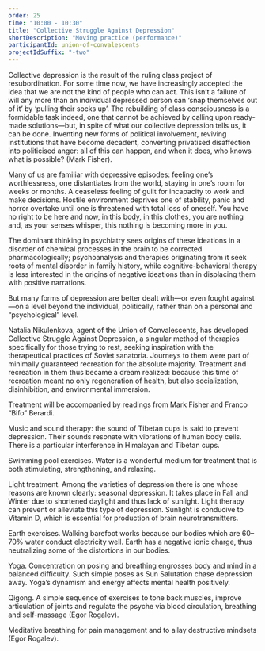 ```yaml
---
order: 25
time: "10:00 - 10:30"
title: "Collective Struggle Against Depression"
shortDescription: "Moving practice (performance)"
participantId: union-of-convalescents
projectIdSuffix: "-two"
---
```


Collective depression is the result of the ruling class project of resubordination. For some time now, we have increasingly accepted the idea that we are not the kind of people who can act. This isn’t a failure of will any more than an individual depressed person can ‘snap themselves out of it’ by ‘pulling their socks up’. The rebuilding of class consciousness is a formidable task indeed, one that cannot be achieved by calling upon ready-made solutions—but, in spite of what our collective depression tells us, it can be done. Inventing new forms of political involvement, reviving institutions that have become decadent, converting privatised disaffection into politicised anger: all of this can happen, and when it does, who knows what is possible? (Mark Fisher).

Many of us are familiar with depressive episodes: feeling one’s worthlessness, one distantiates from the world, staying in one’s room for weeks or months. A ceaseless feeling of guilt for incapacity to work and make decisions. Hostile environment deprives one of stability, panic and horror overtake until one is threatened with total loss of oneself. You have no right to be here and now, in this body, in this clothes, you are nothing and, as your senses whisper, this nothing is becoming more in you.

The dominant thinking in psychiatry sees origins of these ideations in a disorder of chemical processes in the brain to be corrected pharmacologically; psychoanalysis and therapies originating from it seek roots of mental disorder in family history, while cognitive-behavioral therapy is less interested in the origins of negative ideations than in displacing them with positive narrations.

But many forms of depression are better dealt with—or even fought against—on a level beyond the individual, politically, rather than on a personal and “psychological” level.

Natalia Nikulenkova, agent of the Union of Convalescents, has developed Collective Struggle Against Depression, a singular method of therapies specifically for those trying to rest, seeking inspiration with the therapeutical practices of Soviet sanatoria. Journeys to them were part of minimally guaranteed recreation for the absolute majority. Treatment and recreation in them thus became a dream realized: because this time of recreation meant no only regeneration of health, but also socialization, disinhibition, and environmental immersion.

Treatment will be accompanied by readings from Mark Fisher and Franco “Bifo” Berardi.

Music and sound therapy: the sound of Tibetan cups is said to prevent depression. Their sounds resonate with vibrations of human body cells. There is a particular interference in Himalayan and Tibetan cups.

Swimming pool exercises. Water is a wonderful medium for treatment that is both stimulating, strengthening, and relaxing.

Light treatment. Among the varieties of depression there  is one whose reasons are known clearly: seasonal depression. It takes place in Fall and Winter due to shortened daylight and thus lack of sunlight. Light therapy can prevent or alleviate this type of depression. Sunlight is conducive to Vitamin D, which is essential for production of brain neurotransmitters.

Earth exercises. Walking barefoot works because our bodies which are 60–70% water conduct electricity well. Earth has a negative ionic charge, thus neutralizing some of the distortions in our bodies.

Yoga. Concentration on posing and breathing engrosses body and mind in a balanced difficulty. Such simple poses as Sun Salutation chase depression away. Yoga’s dynamism and energy affects mental health positively.

Qigong. A simple sequence of exercises to tone back muscles, improve articulation of joints and regulate the psyche via blood circulation, breathing and self-massage (Egor Rogalev).

Meditative breathing for pain management and to allay destructive mindsets (Egor Rogalev).
